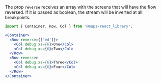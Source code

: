 The prop `reverse` receives an array with the screens that will have the flow reversed. If it is passed as boolean, the stream will be inverted at all breakpoints.

```jsx
import { Container, Row, Col } from '@maps/react_library';

<Container>
  <Row reverse={['md']}>
    <Col debug xs={6}>One</Col>
    <Col debug xs={6}>Two</Col>
  </Row>
  <Row reverse>
    <Col debug xs={6}>Three</Col>
    <Col debug xs={6}>Four</Col>
  </Row>
</Container>
```
